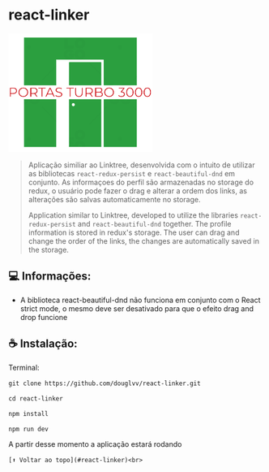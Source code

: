 # react-linker

<img src="https://raw.githubusercontent.com/douglvv/appControleFabrica/main/public/img/ghjgj.png" alt="Main Screen">

> Aplicação similiar ao Linktree, desenvolvida com o intuito de utilizar as bibliotecas `react-redux-persist` e `react-beautiful-dnd` em conjunto. As informaçoes do perfil são armazenadas no storage do redux, o usuário pode fazer o drag e alterar a ordem dos links, as alterações são salvas automaticamente no storage.
> 
> Application similar to Linktree, developed to utilize the libraries `react-redux-persist` and `react-beautiful-dnd` together. The profile information is stored in redux's storage. The user can drag and change the order of the links, the changes are automatically saved in the storage.



## 💻 Informações:

* A biblioteca react-beautiful-dnd não funciona em conjunto com o React strict mode, o mesmo deve ser desativado para que o efeito drag and drop funcione

## ☕ Instalação:

Terminal:
```
git clone https://github.com/douglvv/react-linker.git
```
```
cd react-linker
```
```
npm install
```
```
npm run dev
```
A partir desse momento a aplicação estará rodando
```
[⬆ Voltar ao topo](#react-linker)<br>
